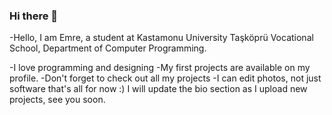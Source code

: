 ### Hi there 👋
-Hello, I am Emre, a student at Kastamonu University Taşköprü Vocational School, Department of Computer Programming.

-I love programming and designing
-My first projects are available on my profile.
-Don't forget to check out all my projects
-I can edit photos, not just software
that's all for now :)
I will update the bio section as I upload new projects, see you soon.
